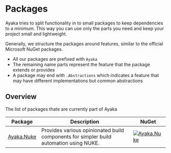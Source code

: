 # Packages

Ayaka tries to split functionality in to small packages to keep dependencies to a minimum. This way you can use only the parts you need and keep your project small and lightweight.

Generally, we structure the packages around features, similar to the official Microsoft NuGet packages.

* All our packages are prefixed with `Ayaka`
* The remaining name parts represent the feature that the package extends or provides
* A package may end with `.Abstractions` which indicates a feature that may have different implementations but common abstractions

## Overview

The list of packages thate are currently part of Ayaka

| Package            | Description                                                                            | NuGet                                                                                             |
|--------------------|----------------------------------------------------------------------------------------|---------------------------------------------------------------------------------------------------|
| [Ayaka.Nuke](nuke) | Provides various opinionated build components for simpler build automation using NUKE. | [![Ayaka.Nuke](https://img.shields.io/nuget/v/Ayaka.Nuke)](https://nuget.org/packages/Ayaka.Nuke) |

